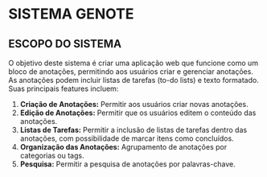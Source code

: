 # SISTEMA GENOTE

## ESCOPO DO SISTEMA

O objetivo deste sistema é criar uma aplicação web que funcione como um bloco de anotações, permitindo aos usuários criar e gerenciar anotações. As anotações podem incluir listas de tarefas (to-do lists) e texto formatado.
Suas principais features incluem:

1. **Criação de Anotações:** Permitir aos usuários criar novas anotações.
2. **Edição de Anotações:** Permitir que os usuários editem o conteúdo das anotações.
3. **Listas de Tarefas:** Permitir a inclusão de listas de tarefas dentro das anotações, com possibilidade de marcar itens como concluídos.
4. **Organização das Anotações:** Agrupamento de anotações por categorias ou tags.
5. **Pesquisa:** Permitir a pesquisa de anotações por palavras-chave.
   
